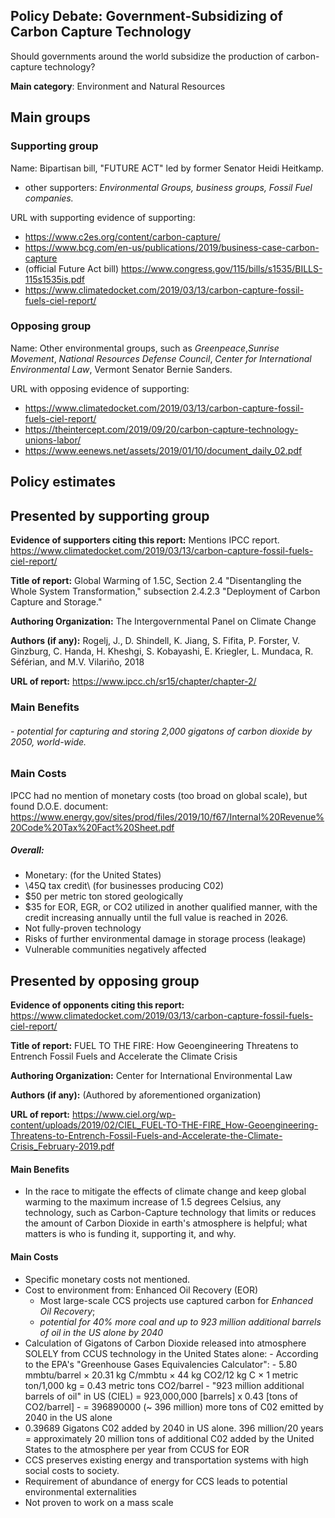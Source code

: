 ## Policy Debate: Government-Subsidizing of Carbon Capture Technology

Should governments around the world subsidize the production of carbon-capture technology?

**Main category**: Environment and Natural Resources

## Main groups  

### Supporting group
Name: Bipartisan bill, "FUTURE ACT" led by former Senator Heidi Heitkamp.
- other supporters:
*Environmental Groups, business groups, Fossil Fuel companies.*

URL with supporting evidence of supporting:
- https://www.c2es.org/content/carbon-capture/
- https://www.bcg.com/en-us/publications/2019/business-case-carbon-capture
- (official Future Act bill) https://www.congress.gov/115/bills/s1535/BILLS-115s1535is.pdf
- https://www.climatedocket.com/2019/03/13/carbon-capture-fossil-fuels-ciel-report/


### Opposing group
Name: Other environmental groups, such as *Greenpeace*,*Sunrise Movement*, *National Resources Defense Council*, *Center for International Environmental Law*, Vermont Senator Bernie Sanders.

URL with opposing evidence of supporting:
- https://www.climatedocket.com/2019/03/13/carbon-capture-fossil-fuels-ciel-report/
- https://theintercept.com/2019/09/20/carbon-capture-technology-unions-labor/
- https://www.eenews.net/assets/2019/01/10/document_daily_02.pdf


## Policy estimates


## Presented by supporting group
**Evidence of supporters citing this report:**
Mentions IPCC report.
https://www.climatedocket.com/2019/03/13/carbon-capture-fossil-fuels-ciel-report/

**Title of report:**
Global Warming of 1.5C, Section 2.4 "Disentangling the Whole System Transformation," subsection 2.4.2.3 "Deployment of Carbon Capture and Storage."

**Authoring Organization:**
The Intergovernmental Panel on Climate Change

**Authors (if any):**
Rogelj, J., D. Shindell, K. Jiang, S. Fifita, P. Forster, V. Ginzburg, C. Handa, H. Kheshgi, S. Kobayashi, E. Kriegler, L. Mundaca, R. Séférian, and M.V. Vilariño, 2018

**URL of report:**
https://www.ipcc.ch/sr15/chapter/chapter-2/

### Main Benefits
###### - potential for capturing and storing 2,000 gigatons of carbon dioxide by 2050, world-wide.

### Main Costs

IPCC had no mention of monetary costs (too broad on global scale), but found D.O.E. document: https://www.energy.gov/sites/prod/files/2019/10/f67/Internal%20Revenue%20Code%20Tax%20Fact%20Sheet.pdf

##### Overall:
- Monetary: (for the United States)
 - \45Q tax credit\ (for businesses producing C02)
  - $50 per metric ton stored geologically
  - $35 for EOR, EGR, or CO2 utilized in another qualified manner, with the credit increasing annually until the full value is reached in 2026.
- Not fully-proven technology
- Risks of further environmental damage in storage process (leakage)
- Vulnerable communities negatively affected

## Presented by opposing group
**Evidence of opponents citing this report:**
https://www.climatedocket.com/2019/03/13/carbon-capture-fossil-fuels-ciel-report/

**Title of report:**
FUEL TO THE FIRE: How Geoengineering Threatens to Entrench
Fossil Fuels and Accelerate the Climate Crisis

**Authoring Organization:**
Center for International Environmental Law

**Authors (if any):**
(Authored by aforementioned organization)

**URL of report:**
https://www.ciel.org/wp-content/uploads/2019/02/CIEL_FUEL-TO-THE-FIRE_How-Geoengineering-Threatens-to-Entrench-Fossil-Fuels-and-Accelerate-the-Climate-Crisis_February-2019.pdf

#### Main Benefits

- In the race to mitigate the effects of climate change and keep global warming to the maximum increase of 1.5 degrees Celsius, any technology, such as Carbon-Capture technology that limits or reduces the amount of Carbon Dioxide in earth's atmosphere is helpful; what matters is who is funding it, supporting it, and why.

#### Main Costs
- Specific monetary costs not mentioned.
- Cost to environment from: Enhanced Oil Recovery (EOR)
  - Most large-scale CCS projects use captured carbon
for *Enhanced Oil Recovery*;
  - *potential for 40% more coal and up to 923 million additional barrels of oil in the US alone by 2040*
 - Calculation of Gigatons of Carbon Dioxide released into atmosphere SOLELY from CCUS technology in the United States alone:
       - According to the EPA's "Greenhouse Gases Equivalencies Calculator":
       - 5.80 mmbtu/barrel × 20.31 kg C/mmbtu × 44 kg CO2/12 kg C × 1 metric ton/1,000 kg = 0.43 metric tons CO2/barrel
       - "923 million additional barrels of oil" in US (CIEL) = 923,000,000 [barrels] x 0.43 [tons of CO2/barrel]
        - = 396890000 (~ 396 million) more tons of C02 emitted by 2040 in the US alone
  - 0.39689 Gigatons C02 added by 2040 in US alone.  396 million/20 years = approximately 20 million tons of additional C02 added by the United States to the atmosphere per year from CCUS for EOR
- CCS preserves existing energy and transportation systems with high social costs to society.
- Requirement of abundance of energy for CCS leads to potential environmental externalities
- Not proven to work on a mass scale





<!-- Later
## Perceptions of credibility  

### Of own policy estimates

#### Supporters  

#### Opponents

### Of policy estimates from the other side

#### Supporters  

#### Opponents
-->
